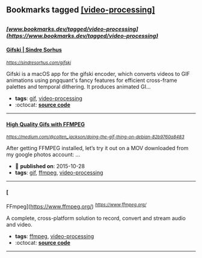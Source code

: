 ## Bookmarks tagged [[video-processing]](https://www.bookmarks.dev/search?q=[video-processing])

_<sup><sup>[www.bookmarks.dev/tagged/video-processing](https://www.bookmarks.dev/tagged/video-processing)</sup></sup>_
---
#### [Gifski | Sindre Sorhus](https://sindresorhus.com/gifski)
_<sup>https://sindresorhus.com/gifski</sup>_

Gifski is a macOS app for the gifski encoder, which converts videos to GIF animations using pngquant's fancy features for efficient cross-frame palettes and temporal dithering. It produces animated GI...
* **tags**: [gif](../tagged/gif.md), [video-processing](../tagged/video-processing.md)
* :octocat: **[source code](https://github.com/sindresorhus/Gifski)**
---
#### [High Quality Gifs with FFMPEG ](https://medium.com/@colten_jackson/doing-the-gif-thing-on-debian-82b9760a8483)
_<sup>https://medium.com/@colten_jackson/doing-the-gif-thing-on-debian-82b9760a8483</sup>_

After getting FFMPEG installed, let’s try it out on a MOV downloaded from my google photos account:
...
* :calendar: **published on**: 2015-10-28
* **tags**: [gif](../tagged/gif.md), [ffmpeg](../tagged/ffmpeg.md), [video-processing](../tagged/video-processing.md)
---
#### [
FFmpeg](https://www.ffmpeg.org/)
_<sup>https://www.ffmpeg.org/</sup>_

A complete, cross-platform solution to record, convert and stream audio and video.

* **tags**: [ffmpeg](../tagged/ffmpeg.md), [video-processing](../tagged/video-processing.md)
* :octocat: **[source code](https://www.ffmpeg.org/download.html#get-sources)**
---
